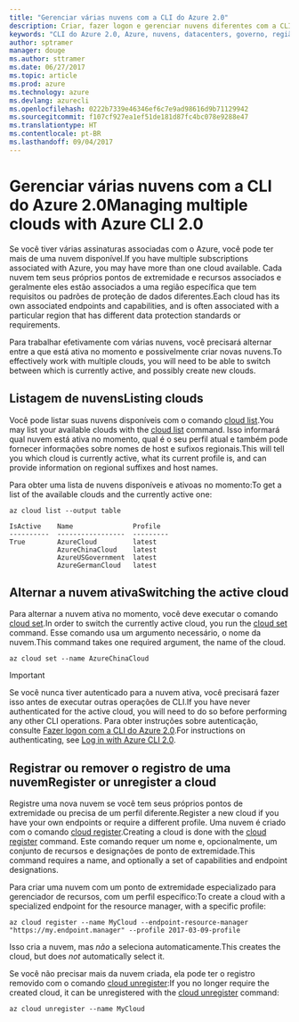 ```yaml
---
title: "Gerenciar várias nuvens com a CLI do Azure 2.0"
description: Criar, fazer logon e gerenciar nuvens diferentes com a CLI do Azure 2.0.
keywords: "CLI do Azure 2.0, Azure, nuvens, datacenters, governo, região, China, Alemanha"
author: sptramer
manager: douge
ms.author: sttramer
ms.date: 06/27/2017
ms.topic: article
ms.prod: azure
ms.technology: azure
ms.devlang: azurecli
ms.openlocfilehash: 0222b7339e46346ef6c7e9ad98616d9b71129942
ms.sourcegitcommit: f107cf927ea1ef51de181d87fc4bc078e9288e47
ms.translationtype: HT
ms.contentlocale: pt-BR
ms.lasthandoff: 09/04/2017
---
```

# <a name="managing-multiple-clouds-with-azure-cli-20"></a><span data-ttu-id="e2e31-104">Gerenciar várias nuvens com a CLI do Azure 2.0</span><span class="sxs-lookup"><span data-stu-id="e2e31-104">Managing multiple clouds with Azure CLI 2.0</span></span>

<span data-ttu-id="e2e31-105">Se você tiver várias assinaturas associadas com o Azure, você pode ter mais de uma nuvem disponível.</span><span class="sxs-lookup"><span data-stu-id="e2e31-105">If you have multiple subscriptions associated with Azure, you may have more than one cloud available.</span></span> <span data-ttu-id="e2e31-106">Cada nuvem tem seus próprios pontos de extremidade e recursos associados e geralmente eles estão associados a uma região específica que tem requisitos ou padrões de proteção de dados diferentes.</span><span class="sxs-lookup"><span data-stu-id="e2e31-106">Each cloud has its own associated endpoints and capabilities, and is often associated with a particular region that has different data protection standards or requirements.</span></span>

<span data-ttu-id="e2e31-107">Para trabalhar efetivamente com várias nuvens, você precisará alternar entre a que está ativa no momento e possivelmente criar novas nuvens.</span><span class="sxs-lookup"><span data-stu-id="e2e31-107">To effectively work with multiple clouds, you will need to be able to switch between which is currently active, and possibly create new clouds.</span></span>

## <a name="listing-clouds"></a><span data-ttu-id="e2e31-108">Listagem de nuvens</span><span class="sxs-lookup"><span data-stu-id="e2e31-108">Listing clouds</span></span>

<span data-ttu-id="e2e31-109">Você pode listar suas nuvens disponíveis com o comando [cloud list](/cli/azure/cloud#list).</span><span class="sxs-lookup"><span data-stu-id="e2e31-109">You may list your available clouds with the [cloud list](/cli/azure/cloud#list) command.</span></span> <span data-ttu-id="e2e31-110">Isso informará qual nuvem está ativa no momento, qual é o seu perfil atual e também pode fornecer informações sobre nomes de host e sufixos regionais.</span><span class="sxs-lookup"><span data-stu-id="e2e31-110">This will tell you which cloud is currently active, what its current profile is, and can provide information on regional suffixes and host names.</span></span>

<span data-ttu-id="e2e31-111">Para obter uma lista de nuvens disponíveis e ativoas no momento:</span><span class="sxs-lookup"><span data-stu-id="e2e31-111">To get a list of the available clouds and the currently active one:</span></span>

```azurecli
az cloud list --output table
```

```output
IsActive    Name               Profile
----------  -----------------  ---------
True        AzureCloud         latest
            AzureChinaCloud    latest
            AzureUSGovernment  latest
            AzureGermanCloud   latest
```

## <a name="switching-the-active-cloud"></a><span data-ttu-id="e2e31-112">Alternar a nuvem ativa</span><span class="sxs-lookup"><span data-stu-id="e2e31-112">Switching the active cloud</span></span>

<span data-ttu-id="e2e31-113">Para alternar a nuvem ativa no momento, você deve executar o comando [cloud set](/cli/azure/cloud#set).</span><span class="sxs-lookup"><span data-stu-id="e2e31-113">In order to switch the currently active cloud, you run the [cloud set](/cli/azure/cloud#set) command.</span></span> <span data-ttu-id="e2e31-114">Esse comando usa um argumento necessário, o nome da nuvem.</span><span class="sxs-lookup"><span data-stu-id="e2e31-114">This command takes one required argument, the name of the cloud.</span></span>

```azurecli
az cloud set --name AzureChinaCloud
```

> [!IMPORTANT]
> <span data-ttu-id="e2e31-115">Se você nunca tiver autenticado para a nuvem ativa, você precisará fazer isso antes de executar outras operações de CLI.</span><span class="sxs-lookup"><span data-stu-id="e2e31-115">If you have never authenticated for the active cloud, you will need to do so before performing any other CLI operations.</span></span> <span data-ttu-id="e2e31-116">Para obter instruções sobre autenticação, consulte [Fazer logon com a CLI do Azure 2.0](/cli/azure/authenticate-azure-cli).</span><span class="sxs-lookup"><span data-stu-id="e2e31-116">For instructions on authenticating, see [Log in with Azure CLI 2.0](/cli/azure/authenticate-azure-cli).</span></span>

## <a name="register-or-unregister-a-cloud"></a><span data-ttu-id="e2e31-117">Registrar ou remover o registro de uma nuvem</span><span class="sxs-lookup"><span data-stu-id="e2e31-117">Register or unregister a cloud</span></span>

<span data-ttu-id="e2e31-118">Registre uma nova nuvem se você tem seus próprios pontos de extremidade ou precisa de um perfil diferente.</span><span class="sxs-lookup"><span data-stu-id="e2e31-118">Register a new cloud if you have your own endpoints or require a different profile.</span></span> <span data-ttu-id="e2e31-119">Uma nuvem é criado com o comando [cloud register](/cli/azure/cloud#register).</span><span class="sxs-lookup"><span data-stu-id="e2e31-119">Creating a cloud is done with the [cloud register](/cli/azure/cloud#register) command.</span></span> <span data-ttu-id="e2e31-120">Este comando requer um nome e, opcionalmente, um conjunto de recursos e designações de ponto de extremidade.</span><span class="sxs-lookup"><span data-stu-id="e2e31-120">This command requires a name, and optionally a set of capabilities and endpoint designations.</span></span>

<span data-ttu-id="e2e31-121">Para criar uma nuvem com um ponto de extremidade especializado para gerenciador de recursos, com um perfil específico:</span><span class="sxs-lookup"><span data-stu-id="e2e31-121">To create a cloud with a specialized endpoint for the resource manager, with a specific profile:</span></span>

```azurecli
az cloud register --name MyCloud --endpoint-resource-manager "https://my.endpoint.manager" --profile 2017-03-09-profile
```

<span data-ttu-id="e2e31-122">Isso cria a nuvem, mas _não_ a seleciona automaticamente.</span><span class="sxs-lookup"><span data-stu-id="e2e31-122">This creates the cloud, but does _not_ automatically select it.</span></span>

<span data-ttu-id="e2e31-123">Se você não precisar mais da nuvem criada, ela pode ter o registro removido com o comando [cloud unregister](/cli/azure/cloud#unregister):</span><span class="sxs-lookup"><span data-stu-id="e2e31-123">If you no longer require the created cloud, it can be unregistered with the [cloud unregister](/cli/azure/cloud#unregister) command:</span></span>

```azurecli
az cloud unregister --name MyCloud
```

